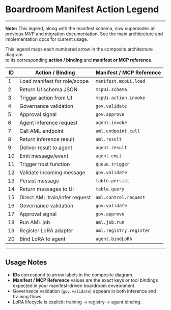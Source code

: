 # Boardroom Manifest Action Legend

---
**Note:** This legend, along with the manifest schema, now supersedes all previous MVP and migration documentation. See the main architecture and implementation docs for current usage.

This legend maps each numbered arrow in the composite architecture diagram  
to its corresponding **action / binding** and **manifest or MCP reference**.

| ID  | Action / Binding                  | Manifest / MCP Reference         |
|-----|------------------------------------|-----------------------------------|
| 1   | Load manifest for role/scope       | `manifest.mcpUi.load`             |
| 2   | Return UI schema JSON              | `mcpUi.schema`                    |
| 3   | Trigger action from UI             | `mcpUi.action.invoke`             |
| 4   | Governance validation              | `gov.validate`                    |
| 5   | Approval signal                    | `gov.approve`                     |
| 6   | Agent inference request            | `agent.invoke`                    |
| 7   | Call AML endpoint                  | `aml.endpoint.call`                |
| 8   | Return inference result            | `aml.result`                      |
| 9   | Deliver result to agent            | `agent.result`                    |
| 10  | Emit message/event                  | `agent.emit`                      |
| 11  | Trigger host function               | `queue.trigger`                   |
| 12  | Validate incoming message           | `gov.validate`                    |
| 13  | Persist message                     | `table.persist`                   |
| 14  | Return messages to UI               | `table.query`                     |
| 15  | Direct AML train/infer request      | `aml.control.request`             |
| 16  | Governance validation               | `gov.validate`                    |
| 17  | Approval signal                     | `gov.approve`                     |
| 18  | Run AML job                         | `aml.job.run`                     |
| 19  | Register LoRA adapter               | `aml.registry.register`           |
| 20  | Bind LoRA to agent                  | `agent.bindLoRA`                   |

---

## Usage Notes
- **IDs** correspond to arrow labels in the composite diagram.
- **Manifest / MCP Reference** values are the exact keys or tool bindings  
  expected in your manifest-driven boardroom environment.
- Governance validation (`gov.validate`) appears in both inference and training flows.
- LoRA lifecycle is explicit: training → registry → agent binding.